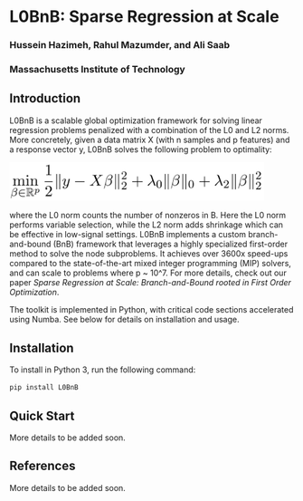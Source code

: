 # L0BnB: Sparse Regression at Scale
### Hussein Hazimeh, Rahul Mazumder, and Ali Saab
### Massachusetts Institute of Technology

## Introduction
L0BnB is a scalable global optimization framework for solving linear regression problems penalized with a combination of the L0 and L2 norms. More concretely, given a data matrix X (with n samples and p features) and a response vector y, L0BnB solves the following problem to  optimality:

<img src="formulation.png" width = 450>

where the L0 norm counts the number of nonzeros in B. Here the L0 norm performs variable selection, while the L2 norm adds shrinkage which can be effective in low-signal settings. L0BnB implements a custom branch-and-bound (BnB) framework that leverages a  highly specialized first-order method to solve the node subproblems. It achieves over 3600x speed-ups compared to the state-of-the-art mixed integer programming (MIP) solvers, and can scale to problems where p ~ 10^7. For more details, check out our paper *Sparse Regression at Scale: Branch-and-Bound rooted in First Order Optimization*.

The toolkit is implemented in Python, with critical code sections accelerated using Numba. See below for details on installation and usage.

## Installation
To install in Python 3, run the following command:
```bash
pip install L0BnB
```

## Quick Start
More details to be added soon.


## References
More details to be added soon.
